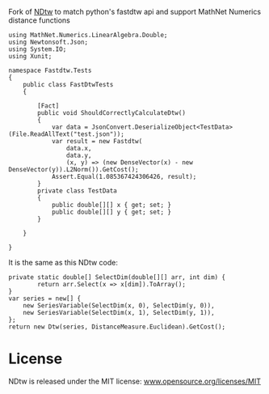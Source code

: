 Fork of [NDtw](https://nuget.org/packages/NDtw) to match python's fastdtw api and support MathNet Numerics distance functions

    using MathNet.Numerics.LinearAlgebra.Double;
    using Newtonsoft.Json;
    using System.IO;
    using Xunit;

    namespace Fastdtw.Tests
    {
        public class FastDtwTests
        {
            
            [Fact]
            public void ShouldCorrectlyCalculateDtw()
            {
                var data = JsonConvert.DeserializeObject<TestData>(File.ReadAllText("test.json"));
                var result = new Fastdtw(
                    data.x, 
                    data.y, 
                    (x, y) => (new DenseVector(x) - new DenseVector(y)).L2Norm()).GetCost();
                Assert.Equal(1.085367424306426, result);
            }
            private class TestData
            {
                public double[][] x { get; set; }
                public double[][] y { get; set; }
            }

        }
        
    }


It is the same as this NDtw code:

    private static double[] SelectDim(double[][] arr, int dim) {
            return arr.Select(x => x[dim]).ToArray();
    }
    var series = new[] {
        new SeriesVariable(SelectDim(x, 0), SelectDim(y, 0)),
        new SeriesVariable(SelectDim(x, 1), SelectDim(y, 1)),
    };
    return new Dtw(series, DistanceMeasure.Euclidean).GetCost();

License
====
NDtw is released under the MIT license: www.opensource.org/licenses/MIT
